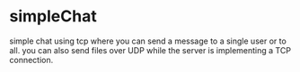 # simpleChat
simple chat using tcp where you can send a message to a single user or to all. you can also send files over UDP while the server is implementing a TCP connection.
